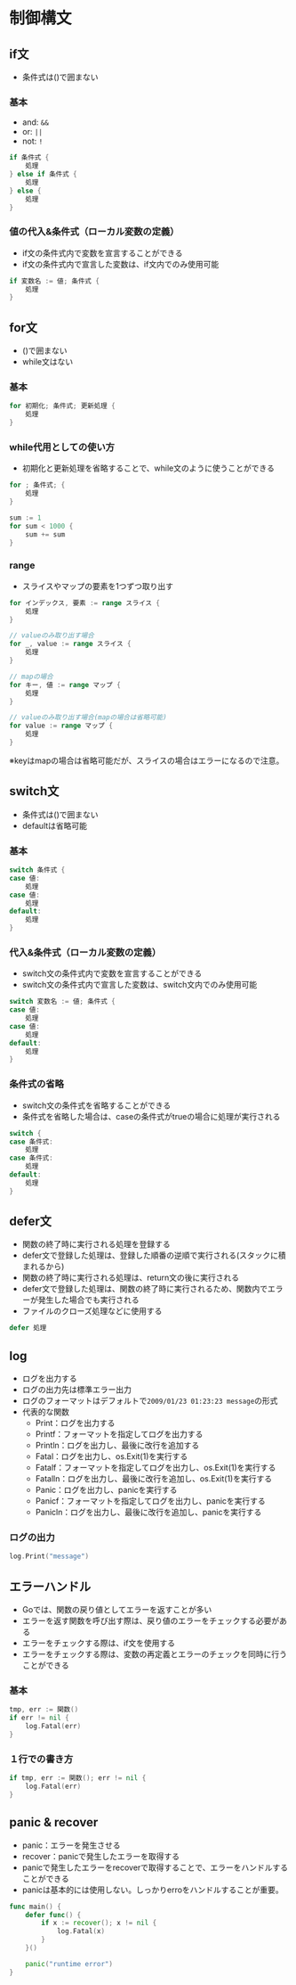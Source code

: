 # 制御構文

## if文
- 条件式は()で囲まない

### 基本
- and: `&&`
- or: `||`
- not: `!`
```go
if 条件式 {
    処理
} else if 条件式 {
    処理
} else {
    処理
}
```

### 値の代入&条件式（ローカル変数の定義）
- if文の条件式内で変数を宣言することができる
- if文の条件式内で宣言した変数は、if文内でのみ使用可能
```go
if 変数名 := 値; 条件式 {
    処理
}
```

## for文
- ()で囲まない
- while文はない

### 基本
```go
for 初期化; 条件式; 更新処理 {
    処理
}
```

### while代用としての使い方
- 初期化と更新処理を省略することで、while文のように使うことができる
```go
for ; 条件式; {
    処理
}

sum := 1
for sum < 1000 {
    sum += sum
}
```

### range
- スライスやマップの要素を1つずつ取り出す
```go
for インデックス, 要素 := range スライス {
    処理
}

// valueのみ取り出す場合
for _, value := range スライス {
    処理
}

// mapの場合
for キー, 値 := range マップ {
    処理
}

// valueのみ取り出す場合(mapの場合は省略可能)
for value := range マップ {
    処理
}
```
※keyはmapの場合は省略可能だが、スライスの場合はエラーになるので注意。

## switch文
- 条件式は()で囲まない
- defaultは省略可能

### 基本
```go
switch 条件式 {
case 値:
    処理
case 値:
    処理
default:
    処理
}
```

### 代入&条件式（ローカル変数の定義）
- switch文の条件式内で変数を宣言することができる
- switch文の条件式内で宣言した変数は、switch文内でのみ使用可能
```go
switch 変数名 := 値; 条件式 {
case 値:
    処理
case 値:
    処理
default:
    処理
}
```

### 条件式の省略
- switch文の条件式を省略することができる
- 条件式を省略した場合は、caseの条件式がtrueの場合に処理が実行される
```go
switch {
case 条件式:
    処理
case 条件式:
    処理
default:
    処理
}
```

## defer文
- 関数の終了時に実行される処理を登録する
- defer文で登録した処理は、登録した順番の逆順で実行される(スタックに積まれるから)
- 関数の終了時に実行される処理は、return文の後に実行される
- defer文で登録した処理は、関数の終了時に実行されるため、関数内でエラーが発生した場合でも実行される
- ファイルのクローズ処理などに使用する
```go
defer 処理
```

## log
- ログを出力する
- ログの出力先は標準エラー出力
- ログのフォーマットはデフォルトで`2009/01/23 01:23:23 message`の形式
- 代表的な関数
    - Print：ログを出力する
    - Printf：フォーマットを指定してログを出力する
    - Println：ログを出力し、最後に改行を追加する
    - Fatal：ログを出力し、os.Exit(1)を実行する
    - Fatalf：フォーマットを指定してログを出力し、os.Exit(1)を実行する
    - Fatalln：ログを出力し、最後に改行を追加し、os.Exit(1)を実行する
    - Panic：ログを出力し、panicを実行する
    - Panicf：フォーマットを指定してログを出力し、panicを実行する
    - Panicln：ログを出力し、最後に改行を追加し、panicを実行する

### ログの出力
```go
log.Print("message")
```

## エラーハンドル
- Goでは、関数の戻り値としてエラーを返すことが多い
- エラーを返す関数を呼び出す際は、戻り値のエラーをチェックする必要がある
- エラーをチェックする際は、if文を使用する
- エラーをチェックする際は、変数の再定義とエラーのチェックを同時に行うことができる

### 基本
```go
tmp, err := 関数()
if err != nil {
    log.Fatal(err)
}
```

### １行での書き方
```go
if tmp, err := 関数(); err != nil {
    log.Fatal(err)
}
```

## panic & recover
- panic：エラーを発生させる
- recover：panicで発生したエラーを取得する
- panicで発生したエラーをrecoverで取得することで、エラーをハンドルすることができる
- panicは基本的には使用しない。しっかりerroをハンドルすることが重要。
```go
func main() {
    defer func() {
        if x := recover(); x != nil {
            log.Fatal(x)
        }
    }()

    panic("runtime error")
}
```
